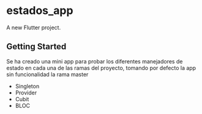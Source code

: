 # estados_app

A new Flutter project.

## Getting Started

Se ha creado una mini app para probar los diferentes manejadores de estado en cada una de las ramas del proyecto, tomando por defecto la app sin funcionalidad la rama master

- Singleton
- Provider
- Cubit
- BLOC
